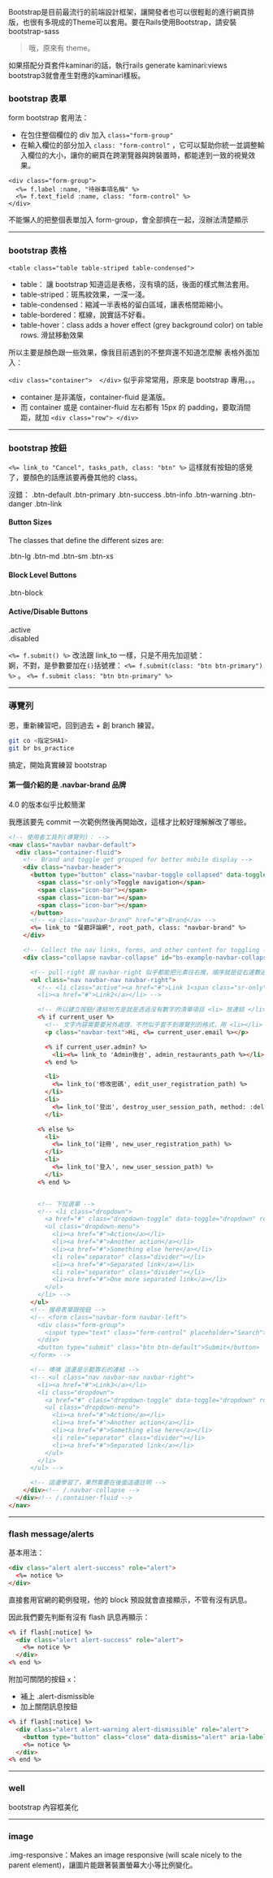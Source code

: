 Bootstrap是目前最流行的前端設計框架，讓開發者也可以很輕鬆的進行網頁排版，也很有多現成的Theme可以套用。要在Rails使用Bootstrap，請安裝bootstrap-sass
> 哦，原來有 theme。

如果搭配分頁套件kaminari的話，執行rails generate kaminari:views bootstrap3就會產生對應的kaminari樣板。

<!-- 沒猜錯的話應該有不少懶人用法才對。 -->

### bootstrap 表單
form bootstrap 套用法：  
- 在包住整個欄位的 div 加入 `class="form-group"`
- 在輸入欄位的部分加入 `class: "form-control"` ，它可以幫助你統一並調整輸入欄位的大小，讓你的網頁在跨瀏覽器與跨裝置時，都能達到一致的視覺效果。
```erb
<div class="form-group">
  <%= f.label :name, "待辦事項名稱" %>
  <%= f.text_field :name, class: "form-control" %>
</div>
```

不能懶人的把整個表單加入 form-group，會全部擠在一起，沒辦法清楚顯示

---
### bootstrap 表格
`<table class="table table-striped table-condensed">`
- table： 讓 bootstrap 知道這是表格，沒有填的話，後面的樣式無法套用。
- table-striped：斑馬紋效果，一深一淺。
- table-condensed：縮減一半表格的留白區域，讓表格間距縮小。
- table-bordered：框線，說實話不好看。
- table-hover：class adds a hover effect (grey background color) on table rows. 滑鼠移動效果

所以主要是顏色跟一些效果，像我目前遇到的不整齊還不知道怎麼解
表格外面加入：  

`<div class="container">  </div>` 似乎非常常用，原來是 bootstrap 專用。。。
- container 是非滿版，container-fluid 是滿版。
- 而 container 或是 container-fluid 左右都有 15px 的 padding，要取消間距，就加 `<div class="row"> </div>`

---
### bootstrap 按鈕
`<%= link_to "Cancel", tasks_path, class: "btn" %>`
這樣就有按鈕的感覺了，要顏色的話應該要再疊其他的 class。

沒錯：
.btn-default
.btn-primary
.btn-success
.btn-info
.btn-warning
.btn-danger
.btn-link

#### Button Sizes
The classes that define the different sizes are:

.btn-lg
.btn-md
.btn-sm
.btn-xs

#### Block Level Buttons
.btn-block

#### Active/Disable Buttons
.active  
.disabled  

`<%= f.submit() %>` 改法跟 link_to 一樣，只是不用先加逗號：  
婀，不對，是參數要加在`()`括號裡： `<%= f.submit(class: "btn btn-primary") %>` 。
`<%= f.submit class: "btn btn-primary" %>`

---
### 導覽列
<!-- 六角學院中文化太神啦！但是是 4.0 的。 = = -->

恩，重新練習吧，回到過去 + 創 branch 練習。

```bash
git co <指定SHA1>
git br bs_practice
```
搞定，開始真實練習 bootstrap

#### 第一個介紹的是 .navbar-brand 品牌
4.0 的版本似乎比較簡潔

我應該要先 commit 一次範例然後再開始改，這樣才比較好理解解改了哪些。

```html
<!-- 使用者工具列(導覽列)： -->
<nav class="navbar navbar-default">
  <div class="container-fluid">
    <!-- Brand and toggle get grouped for better mobile display -->
    <div class="navbar-header">
      <button type="button" class="navbar-toggle collapsed" data-toggle="collapse" data-target="#bs-example-navbar-collapse-1" aria-expanded="false">
        <span class="sr-only">Toggle navigation</span>
        <span class="icon-bar"></span>
        <span class="icon-bar"></span>
        <span class="icon-bar"></span>
      </button>
      <!-- <a class="navbar-brand" href="#">Brand</a> -->
      <%= link_to "餐廳評論網", root_path, class: "navbar-brand" %>
    </div>

    <!-- Collect the nav links, forms, and other content for toggling -->
    <div class="collapse navbar-collapse" id="bs-example-navbar-collapse-1">

      <!-- pull-right 跟 navbar-right 似乎都能把元素往右推，順序就是從右邊數過來 -->
      <ul class="nav navbar-nav navbar-right">
        <!-- <li class="active"><a href="#">Link 1<span class="sr-only">(current)</span></a></li>
        <li><a href="#">Link2</a></li> -->

        <!-- 所以建立按鈕/連結地方是就是透過沒有數字的清單項目 <li> 放連結 </li> -->
        <% if current_user %>
          <!-- 文字內容需要要另外處理，不然似乎套不到導覽列的格式，用 <li></li> 也可以 -->
          <p class="navbar-text">Hi, <%= current_user.email %></p>

          <% if current_user.admin? %>
            <li><%= link_to 'Admin後台', admin_restaurants_path %></li>
          <% end %>

          <li>
            <%= link_to('修改密碼', edit_user_registration_path) %>
          </li>
          <li>
            <%= link_to('登出', destroy_user_session_path, method: :delete) %>
          </li>

        <% else %>
          <li>
            <%= link_to('註冊', new_user_registration_path) %>
          </li>
          <li>
            <%= link_to('登入', new_user_session_path) %>
          </li>
        <% end %>


        <!-- 下拉選單 -->
        <!-- <li class="dropdown">
          <a href="#" class="dropdown-toggle" data-toggle="dropdown" role="button" aria-haspopup="true" aria-expanded="false">Dropdown1 <span class="caret"></span></a>
          <ul class="dropdown-menu">
            <li><a href="#">Action</a></li>
            <li><a href="#">Another action</a></li>
            <li><a href="#">Something else here</a></li>
            <li role="separator" class="divider"></li>
            <li><a href="#">Separated link</a></li>
            <li role="separator" class="divider"></li>
            <li><a href="#">One more separated link</a></li>
          </ul>
        </li> -->
      </ul>
      <!-- 搜尋表單跟按鈕 -->
      <!-- <form class="navbar-form navbar-left">
        <div class="form-group">
          <input type="text" class="form-control" placeholder="Search">
        </div>
        <button type="submit" class="btn btn-default">Submit</button>
      </form> -->

      <!-- 噢噢 這邊是示範靠右的連結 -->
      <!-- <ul class="nav navbar-nav navbar-right">
        <li><a href="#">Link3</a></li>
        <li class="dropdown">
          <a href="#" class="dropdown-toggle" data-toggle="dropdown" role="button" aria-haspopup="true" aria-expanded="false">Dropdown2 <span class="caret"></span></a>
          <ul class="dropdown-menu">
            <li><a href="#">Action</a></li>
            <li><a href="#">Another action</a></li>
            <li><a href="#">Something else here</a></li>
            <li role="separator" class="divider"></li>
            <li><a href="#">Separated link</a></li>
          </ul>
        </li>
      </ul> -->

      <!-- 這邊學習了，果然需要在後面這邊註明 -->
    </div><!-- /.navbar-collapse -->
  </div><!-- /.container-fluid -->
</nav>
```

---
### flash message/alerts
基本用法：
```html
<div class="alert alert-success" role="alert">
  <%= notice %>
</div>
```
直接套用官網的範例發現，他的 block 預設就會直接顯示，不管有沒有訊息。

因此我們要先判斷有沒有 flash 訊息再顯示：

```html
<% if flash[:notice] %>
  <div class="alert alert-success" role="alert">
    <%= notice %>
  </div>
<% end %>
```

附加可關閉的按鈕 `x`：  
- 補上 .alert-dismissible
- 加上關閉訊息按鈕
```html
<% if flash[:notice] %>
  <div class="alert alert-warning alert-dismissible" role="alert">
    <button type="button" class="close" data-dismiss="alert" aria-label="Close"><span aria-hidden="true">&times;</span></button>
    <%= notice %>
  </div>
<% end %>
```

---
### well
bootstrap 內容框美化

---
### image
.img-responsive：Makes an image responsive (will scale nicely to the parent element)，讓圖片能跟著裝置螢幕大小等比例變化。
